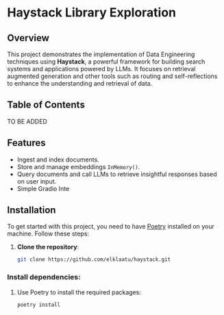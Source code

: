 # Haystack Library Exploration

## Overview
This project demonstrates the implementation of Data Engineering techniques using **Haystack**, a powerful framework for building search systems and applications powered by LLMs. It focuses on retrieval augmented generation and other tools such as routing and self-reflections to enhance the understanding and retrieval of data.

## Table of Contents

TO BE ADDED

## Features
- Ingest and index documents.
- Store and manage embeddings `InMemory()`.
- Query documents and call LLMs to retrieve insightful responses based on user input.
- Simple Gradio Inte

## Installation
To get started with this project, you need to have [Poetry](https://python-poetry.org/) installed on your machine. Follow these steps:

1. **Clone the repository**:
   ```bash
   git clone https://github.com/elklaatu/haystack.git

### Install dependencies:

1. Use Poetry to install the required packages:

    ```bash
    poetry install
